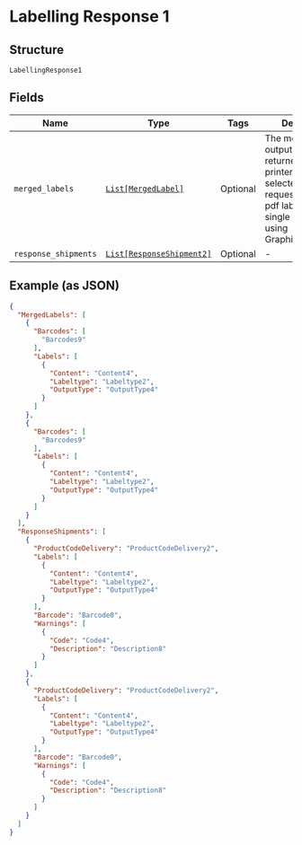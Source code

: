 
# Labelling Response 1

## Structure

`LabellingResponse1`

## Fields

| Name | Type | Tags | Description |
|  --- | --- | --- | --- |
| `merged_labels` | [`List[MergedLabel]`](../../doc/models/merged-label.md) | Optional | The merged label output; only returned if the printer type selected in your request merges the pdf labels into a single file (e.g. using GraphicFile\|Merge). |
| `response_shipments` | [`List[ResponseShipment2]`](../../doc/models/response-shipment-2.md) | Optional | - |

## Example (as JSON)

```json
{
  "MergedLabels": [
    {
      "Barcodes": [
        "Barcodes9"
      ],
      "Labels": [
        {
          "Content": "Content4",
          "Labeltype": "Labeltype2",
          "OutputType": "OutputType4"
        }
      ]
    },
    {
      "Barcodes": [
        "Barcodes9"
      ],
      "Labels": [
        {
          "Content": "Content4",
          "Labeltype": "Labeltype2",
          "OutputType": "OutputType4"
        }
      ]
    }
  ],
  "ResponseShipments": [
    {
      "ProductCodeDelivery": "ProductCodeDelivery2",
      "Labels": [
        {
          "Content": "Content4",
          "Labeltype": "Labeltype2",
          "OutputType": "OutputType4"
        }
      ],
      "Barcode": "Barcode0",
      "Warnings": [
        {
          "Code": "Code4",
          "Description": "Description8"
        }
      ]
    },
    {
      "ProductCodeDelivery": "ProductCodeDelivery2",
      "Labels": [
        {
          "Content": "Content4",
          "Labeltype": "Labeltype2",
          "OutputType": "OutputType4"
        }
      ],
      "Barcode": "Barcode0",
      "Warnings": [
        {
          "Code": "Code4",
          "Description": "Description8"
        }
      ]
    }
  ]
}
```


